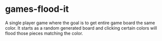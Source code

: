 games-flood-it
==============

A single player game where the goal is to get entire game board the same color. It starts as a random generated board and clicking certain colors will flood those pieces matching the color.
